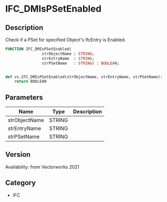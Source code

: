 # IFC_DMIsPSetEnabled

## Description
Check if a PSet for specified Object's IfcEntry is Enabled.

```pascal
FUNCTION IFC_DMIsPSetEnabled(
				strObjectName : STRING;
				strEntryName  : STRING;
				strPSetName   : STRING) : BOOLEAN;
```

```python

def vs.IFC_DMIsPSetEnabled(strObjectName, strEntryName, strPSetName):
    return BOOLEAN
```

## Parameters
|Name|Type|Description|
|---|---|---|
|strObjectName|STRING||
|strEntryName|STRING||
|strPSetName|STRING||

## Version
Availability: from Vectorworks 2021
## Category
* IFC

